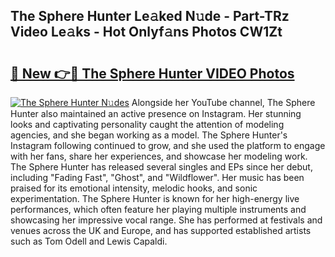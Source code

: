 ## The Sphere Hunter Le𝚊ked N𝚞de - Part-TRz Video Le𝚊ks - Hot Onlyf𝚊ns Photos CW1Zt

# <h2><a href="http://ac11528.deff.icu/?id=The+Sphere+Hunter">🔗 New 👉🔴 The Sphere Hunter VIDEO Photos</a></h2>

[![The Sphere Hunter N𝚞des](https://i.imgur.com/rIISA9y.gif)](http://ac11528.deff.icu/?id=The+Sphere+Hunter)
Alongside her YouTube channel, The Sphere Hunter also maintained an active presence on Instagram. Her stunning looks and captivating personality caught the attention of modeling agencies, and she began working as a model. The Sphere Hunter's Instagram following continued to grow, and she used the platform to engage with her fans, share her experiences, and showcase her modeling work. The Sphere Hunter has released several singles and EPs since her debut, including "Fading Fast", "Ghost", and "Wildflower". Her music has been praised for its emotional intensity, melodic hooks, and sonic experimentation. The Sphere Hunter is known for her high-energy live performances, which often feature her playing multiple instruments and showcasing her impressive vocal range. She has performed at festivals and venues across the UK and Europe, and has supported established artists such as Tom Odell and Lewis Capaldi.
